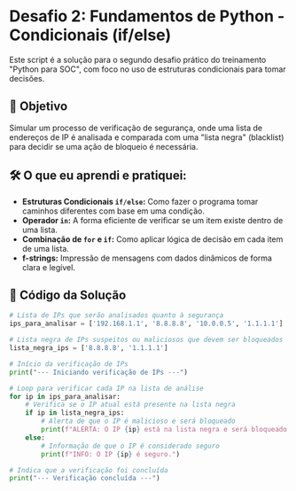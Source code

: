 # Desafio 2: Fundamentos de Python - Condicionais (if/else)

Este script é a solução para o segundo desafio prático do treinamento "Python para SOC", com foco no uso de estruturas condicionais para tomar decisões.

## 🎯 Objetivo

Simular um processo de verificação de segurança, onde uma lista de endereços de IP é analisada e comparada com uma "lista negra" (blacklist) para decidir se uma ação de bloqueio é necessária.

## 🛠️ O que eu aprendi e pratiquei:

- **Estruturas Condicionais `if/else`:** Como fazer o programa tomar caminhos diferentes com base em uma condição.
- **Operador `in`:** A forma eficiente de verificar se um item existe dentro de uma lista.
- **Combinação de `for` e `if`:** Como aplicar lógica de decisão em cada item de uma lista.
- **f-strings:** Impressão de mensagens com dados dinâmicos de forma clara e legível.

## 🐍 Código da Solução

```python
# Lista de IPs que serão analisados quanto à segurança
ips_para_analisar = ['192.168.1.1', '8.8.8.8', '10.0.0.5', '1.1.1.1']

# Lista negra de IPs suspeitos ou maliciosos que devem ser bloqueados
lista_negra_ips = ['8.8.8.8', '1.1.1.1']

# Início da verificação de IPs
print("--- Iniciando verificação de IPs ---")

# Loop para verificar cada IP na lista de análise
for ip in ips_para_analisar:
    # Verifica se o IP atual está presente na lista negra
    if ip in lista_negra_ips:
        # Alerta de que o IP é malicioso e será bloqueado
        print(f"ALERTA: O IP {ip} está na lista negra e será bloqueado!")
    else:
        # Informação de que o IP é considerado seguro
        print(f"INFO: O IP {ip} é seguro.")

# Indica que a verificação foi concluída
print("--- Verificação concluída ---")
